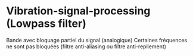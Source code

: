 # Vibration-signal-processing (Lowpass filter)
Bande avec bloquage partiel du signal (analogique)
Certaines fréquences ne sont pas bloquées (filtre anti-aliasing ou filtre anti-repliement)

